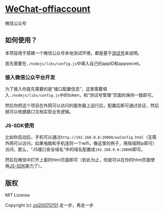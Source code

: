 # [WeChat-offiaccount](https://github.com/fragement-contrib/WeChat-offiaccount)
微信公众号

## 如何使用？
本项目用于搭建一个微信公众号本地测试环境，都是基于[测试号](http://mp.weixin.qq.com/debug/cgi-bin/sandboxinfo?action=showinfo&t=sandbox/index)来说明。

首先需要在```./nodejs/libs/config.js```中填入自己的appID和appsecret。

### 接入微信公众平台开发

为了接入你首先需要的是“接口配置信息”，这里需要填入```./nodejs/libs/config.js```中的token，和“测试号管理”页面的保持一致即可。

然后你把这个项目在外网可以访问的服务器上运行后，配置后即可通过验证，然后就可以依据接口文档实现业务逻辑。

### JS-SDK使用

比如你启动后，手机可以通过```http://192.168.0.6:20000/wxConfig.html```（无需外网可以访问，如果电脑和手机连同一个wifi，像这里的例子，用局域网ip即可）访问，那么，“JS接口安全域名”中的域名配置成```192.168.0.6:20000```即可。

然后在微信中打开上面的html页面即可（到此为止，你就可以在你的html页面使用[JS-SDK](https://developers.weixin.qq.com/doc/offiaccount/OA_Web_Apps/JS-SDK.html)能力了）。

## 版权

MIT License

Copyright (c) [zxl20070701](https://zxl20070701.github.io/notebook/home.html) 走一步，再走一步